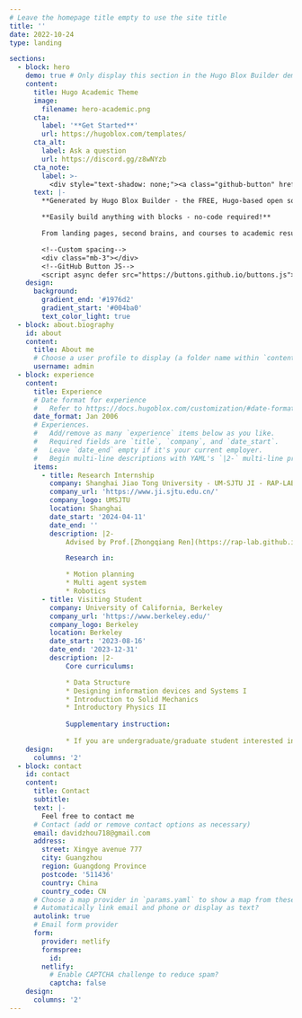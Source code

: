 ```yaml
---
# Leave the homepage title empty to use the site title
title: ''
date: 2022-10-24
type: landing

sections:
  - block: hero
    demo: true # Only display this section in the Hugo Blox Builder demo site
    content:
      title: Hugo Academic Theme
      image:
        filename: hero-academic.png
      cta:
        label: '**Get Started**'
        url: https://hugoblox.com/templates/
      cta_alt:
        label: Ask a question
        url: https://discord.gg/z8wNYzb
      cta_note:
        label: >-
          <div style="text-shadow: none;"><a class="github-button" href="https://github.com/HugoBlox/hugo-blox-builder" data-icon="octicon-star" data-size="large" data-show-count="true" aria-label="Star">Star Hugo Blox Builder</a></div><div style="text-shadow: none;"><a class="github-button" href="https://github.com/HugoBlox/theme-academic-cv" data-icon="octicon-star" data-size="large" data-show-count="true" aria-label="Star">Star the Academic template</a></div>
      text: |-
        **Generated by Hugo Blox Builder - the FREE, Hugo-based open source website builder trusted by 500,000+ sites.**

        **Easily build anything with blocks - no-code required!**

        From landing pages, second brains, and courses to academic resumés, conferences, and tech blogs.

        <!--Custom spacing-->
        <div class="mb-3"></div>
        <!--GitHub Button JS-->
        <script async defer src="https://buttons.github.io/buttons.js"></script>
    design:
      background:
        gradient_end: '#1976d2'
        gradient_start: '#004ba0'
        text_color_light: true
  - block: about.biography
    id: about
    content:
      title: About me
      # Choose a user profile to display (a folder name within `content/authors/`)
      username: admin
  - block: experience
    content:
      title: Experience
      # Date format for experience
      #   Refer to https://docs.hugoblox.com/customization/#date-format
      date_format: Jan 2006
      # Experiences.
      #   Add/remove as many `experience` items below as you like.
      #   Required fields are `title`, `company`, and `date_start`.
      #   Leave `date_end` empty if it's your current employer.
      #   Begin multi-line descriptions with YAML's `|2-` multi-line prefix.
      items:
        - title: Research Internship
          company: Shanghai Jiao Tong University - UM-SJTU JI - RAP-LAB
          company_url: 'https://www.ji.sjtu.edu.cn/'
          company_logo: UMSJTU
          location: Shanghai
          date_start: '2024-04-11'
          date_end: ''
          description: |2-
              Advised by Prof.[Zhongqiang Ren](https://rap-lab.github.io/team/zren/).

              Research in:

              * Motion planning
              * Multi agent system
              * Robotics
        - title: Visiting Student
          company: University of California, Berkeley
          company_url: 'https://www.berkeley.edu/'
          company_logo: Berkeley
          location: Berkeley
          date_start: '2023-08-16'
          date_end: '2023-12-31'
          description: |2-
              Core curriculums:

              * Data Structure
              * Designing information devices and Systems I
              * Introduction to Solid Mechanics
              * Introductory Physics II
  
              Supplementary instruction:
              
              * If you are undergraduate/graduate student interested in Berkeley visiting program, please referred to this [personal sharing](https://github.com/ksDreamer/flying.gzic.online/blob/main/chu-guo-shen-zao/ucb22-ji-ji-qi-ren-Shuai-Zhou.md) (The formal sharing will be updated later). If you are a part of SCUT community, I strongly recommend supporting this [project](https://github.com/ksDreamer/flying.gzic.online/tree/main) by sharing your experience.
    design:
      columns: '2'
  - block: contact
    id: contact
    content:
      title: Contact
      subtitle:
      text: |-
        Feel free to contact me
      # Contact (add or remove contact options as necessary)
      email: davidzhou718@gmail.com
      address:
        street: Xingye avenue 777
        city: Guangzhou
        region: Guangdong Province
        postcode: '511436'
        country: China
        country_code: CN
      # Choose a map provider in `params.yaml` to show a map from these coordinates  
      # Automatically link email and phone or display as text?
      autolink: true
      # Email form provider
      form:
        provider: netlify
        formspree:
          id:
        netlify:
          # Enable CAPTCHA challenge to reduce spam?
          captcha: false
    design:
      columns: '2'
---
```

